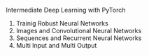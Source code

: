 Intermediate Deep Learning with PyTorch

1. Trainig Robust Neural Networks 
2. Images and Convolutional Neural Networks 
3. Sequences and Recurrent Neural Networks 
4. Multi Input and Multi Output 
